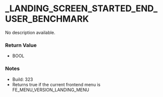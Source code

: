 # _LANDING_SCREEN_STARTED_END_USER_BENCHMARK

No description available.

### Return Value
* BOOL

### Notes
* Build: 323
* Returns true if the current frontend menu is FE_MENU_VERSION_LANDING_MENU

